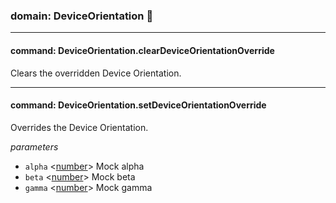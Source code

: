 
### domain: DeviceOrientation 🌱

---


#### command: DeviceOrientation.clearDeviceOrientationOverride

Clears the overridden Device Orientation.

---


#### command: DeviceOrientation.setDeviceOrientationOverride

Overrides the Device Orientation.

*parameters*
-  `alpha` <[number]> Mock alpha
-  `beta` <[number]> Mock beta
-  `gamma` <[number]> Mock gamma

[boolean]: https://developer.mozilla.org/en-US/docs/Web/JavaScript/Reference/Global_Objects/JSON "JSON boolean"
[string]: https://developer.mozilla.org/en-US/docs/Web/JavaScript/Reference/Global_Objects/JSON "JSON string"
[number]: https://developer.mozilla.org/en-US/docs/Web/JavaScript/Reference/Global_Objects/JSON "JSON number"
[integer]: https://developer.mozilla.org/en-US/docs/Web/JavaScript/Reference/Global_Objects/JSON "JSON integer"
[object]: https://developer.mozilla.org/en-US/docs/Web/JavaScript/Reference/Global_Objects/JSON "JSON object"
[any]: https://developer.mozilla.org/en-US/docs/Web/JavaScript/Reference/Global_Objects/JSON "JSON any"